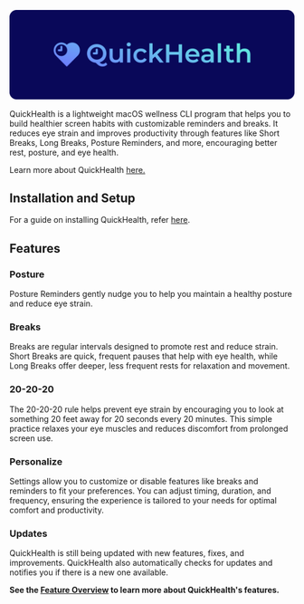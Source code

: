 <p align="center">
    <img src="./Support/Assets/QuickHealth_Banner.png" alt="QuickHealth Logo" width="1000"/>
</p>

QuickHealth is a lightweight macOS wellness CLI program that helps you to build healthier screen habits with customizable reminders and breaks. It reduces eye strain and improves productivity through features like Short Breaks, Long Breaks, Posture Reminders, and more, encouraging better rest, posture, and eye health. 

Learn more about QuickHealth [here.](https://github.com/Basical-ly/QuickHealth/wiki)
## Installation and Setup
For a guide on installing QuickHealth, refer [here](https://github.com/Basical-ly/QuickHealth/wiki/Installing-QuickHealth).
## Features
### Posture
Posture Reminders gently nudge you to help you maintain a healthy posture and reduce eye strain.
### Breaks
Breaks are regular intervals designed to promote rest and reduce strain. Short Breaks are quick, frequent pauses that help with eye health, while Long Breaks offer deeper, less frequent rests for relaxation and movement.
### 20-20-20
The 20-20-20 rule helps prevent eye strain by encouraging you to look at something 20 feet away for 20 seconds every 20 minutes. This simple practice relaxes your eye muscles and reduces discomfort from prolonged screen use.
### Personalize
Settings allow you to customize or disable features like breaks and reminders to fit your preferences. You can adjust timing, duration, and frequency, ensuring the experience is tailored to your needs for optimal comfort and productivity.
### Updates
QuickHealth is still being updated with new features, fixes, and improvements. QuickHealth also automatically checks for updates and notifies you if there is a new one available.

**See the [Feature Overview](https://github.com/Basical-ly/QuickHealth/wiki/Features-Overview) to learn more about QuickHealth's features.**
